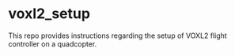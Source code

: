 # voxl2_setup
This repo provides instructions regarding the setup of VOXL2 flight controller on a quadcopter.
